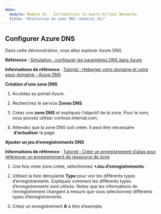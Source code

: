 ```yaml
---
demo:
  module: Module 01 - Introduction to Azure Virtual Networks
  title: "Résolution de noms DNS (module\_01)"
---
```

## Configurer Azure DNS

Dans cette démonstration, vous allez explorer Azure DNS.

**Référence :** [Simulation : configurer les paramètres DNS dans Azure](https://mslabs.cloudguides.com/guides/AZ-700%20Lab%20Simulation%20-%20Configure%20DNS%20settings%20in%20Azure)

**Informations de référence** : [Tutoriel : Héberger votre domaine et votre sous-domaine - Azure DNS](https://docs.microsoft.com/azure/dns/dns-delegate-domain-azure-dns)

**Création d’une zone DNS**

1. Accédez au portail Azure.

1. Recherchez le service **Zones DNS**.

1. Créez une **zone DNS** et expliquez l’objectif de la zone. Pour le nom, vous pouvez utiliser contoso.internal.com.

1.  Attendez que la zone DNS soit créée. Il peut être nécessaire  **d’actualiser** la page.

**Ajouter un jeu d’enregistrements DNS**

**Informations de référence** : [Tutoriel : Créer un enregistrement d’alias pour référencer un enregistrement de ressource de zone](https://learn.microsoft.com/azure/dns/tutorial-alias-rr)

1. Une fois votre zone créée, sélectionnez **+Jeu d’enregistrements**.

1. Utilisez la liste déroulante **Type** pour voir les différents types d’enregistrements. Expliquez comment les différents types d’enregistrements sont utilisés. Notez que les informations de l’enregistrement changent à mesure que vous sélectionnez différents types d’enregistrements.

1. Créez un enregistrement **A** à titre d’exemple. 

